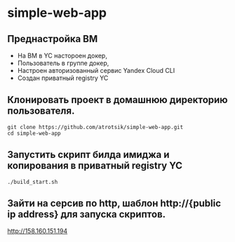 # simple-web-app

## Преднастройка ВМ
* На ВМ в YC настороен докер,
* Пользователь в группе докер,
* Настроен авторизованный сервис Yandex Cloud CLI
* Создан приватный registry YC 

## Клонировать проект в домашнюю директорию пользователя.
```
git clone https://github.com/atrotsik/simple-web-app.git
cd simple-web-app
```

## Запустить скрипт билда имиджа и копирования в приватный registry YC
```
./build_start.sh
```

## Зайти на серсив по http, шаблон http://{public ip address} для запуска скриптов.
http://158.160.151.194

